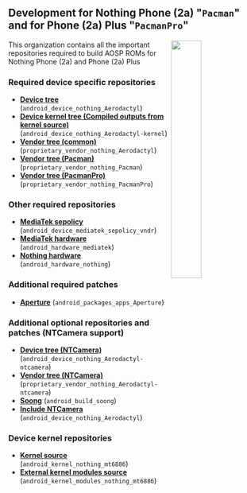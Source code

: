 ## Development for Nothing Phone (2a) "`Pacman`" and for Phone (2a) Plus "`PacmanPro`"

<div>
  <img align="right" width="35%" src="https://www.bouyguestelecom.fr/media/catalog/product/n/o/nothing-phone-2a-plus-argent-dos.png">
</div>

This organization contains all the important repositories required to build AOSP ROMs for Nothing Phone (2a) and Phone (2a) Plus

### Required device specific repositories
* [**Device tree**](https://github.com/Nothing-2A/android_device_nothing_Aerodactyl) (`android_device_nothing_Aerodactyl`)
* [**Device kernel tree (Compiled outputs from kernel source)**](https://github.com/Nothing-2A/android_device_nothing_Aerodactyl-kernel) (`android_device_nothing_Aerodactyl-kernel`)
* [**Vendor tree (common)**](https://github.com/Nothing-2A/proprietary_vendor_nothing_Aerodactyl) (`proprietary_vendor_nothing_Aerodactyl`)
* [**Vendor tree (Pacman)**](https://github.com/Nothing-2A/proprietary_vendor_nothing_Pacman) (`proprietary_vendor_nothing_Pacman`)
* [**Vendor tree (PacmanPro)**](https://github.com/Nothing-2A/proprietary_vendor_nothing_PacmanPro) (`proprietary_vendor_nothing_PacmanPro`)

### Other required repositories
* [**MediaTek sepolicy**](https://github.com/Nothing-2A/android_device_mediatek_sepolicy_vndr) (`android_device_mediatek_sepolicy_vndr`)
* [**MediaTek hardware**](https://github.com/Nothing-2A/android_hardware_mediatek) (`android_hardware_mediatek`)
* [**Nothing hardware**](https://github.com/Nothing-2A/android_hardware_nothing) (`android_hardware_nothing`)

### Additional required patches
* [**Aperture**](https://github.com/Nothing-2A/android_packages_apps_Aperture/commit/36c9507ecf2a1a798d2e7931d9019bacc3cc6052) (`android_packages_apps_Aperture`)

### Additional optional repositories and patches (NTCamera support)
* [**Device tree (NTCamera)**](https://github.com/Nothing-2A/android_device_nothing_Aerodactyl-ntcamera) (`android_device_nothing_Aerodactyl-ntcamera`)
* [**Vendor tree (NTCamera)**](https://github.com/Nothing-2A/proprietary_vendor_nothing_Aerodactyl-ntcamera) (`proprietary_vendor_nothing_Aerodactyl-ntcamera`)
* [**Soong**](https://github.com/Nothing-2A/android_build_soong/commit/86857404f7ba8e175e480d79f8bca82d8c71a9b7) (`android_build_soong`)
* [**Include NTCamera**](https://github.com/Nothing-2A/android_device_nothing_Aerodactyl/commit/435d91dfa026bd1f6b3474ed29cfd2432ba55c3a) (`android_device_nothing_Aerodactyl`)

### Device kernel repositories
* [**Kernel source**](https://github.com/Nothing-2A/android_kernel_nothing_mt6886) (`android_kernel_nothing_mt6886`)
* [**External kernel modules source**](https://github.com/Nothing-2A/android_kernel_modules_nothing_mt6886) (`android_kernel_modules_nothing_mt6886`)
